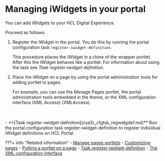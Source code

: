 # Managing iWidgets in your portal

You can add iWidgets to your HCL Digital Experience.

Proceed as follows:

1.  Register the iWidget in the portal. You do this by running the portal configuration task `register-iwidget-definition`.

    This procedure places the iWidget in a clone of the wrapper portlet. After this the iWidget behaves like a portlet. For information about using the task see *Task register-iwidget-definition*.

2.  Place the iWidget on a page by using the portal administration tools for adding portlet to pages.

    For example, you can use the Manage Pages portlet, the portal administration tools embedded in the theme, or the XML configuration interface \(XML Access\) \(XMLAccess\).

<br>
<br>
-   **[Task register-iwidget-definition](csa2r_cfgtsk_regwidgdef.md)**  
Run the portal configuration task register-iwidget-definition to register individual iWidget definitions on HCL Portal.


???+ info "Related information"
    - [Manage pages portlets](../../../../deploy_dx/manage/portal_admin_tools/portal_user_interface/managing_pages/manage_pages_portlets/index.md)
    - [Customizing pages](../../../../deploy_dx/manage/portal_admin_tools/portal_user_interface/managing_pages/manage_pages_portlets/customizing_pages/index.md)
    - [Putting a portlet on a page](../../../apis/model_spi/model-spi_rest_service/feeds_rest_svc/use_cases_for_resource_mod/rest_feed_pt_ptltnpg.md)
    - [Task register-iwidget-definition](csa2r_cfgtsk_regwidgdef.md)
    - [The XML configuration interface](../../../../deploy_dx/manage/portal_admin_tools/xml_config_interface/index.md)

